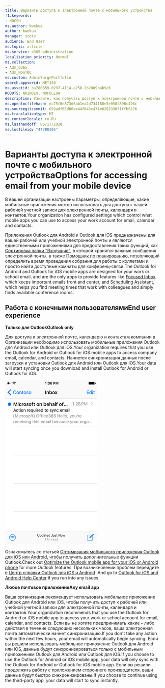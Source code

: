 ```yaml
---
title: Варианты доступа к электронной почте с мобильного устройства
f1.keywords:
- NOCSH
ms.author: kwekua
author: kwekua
manager: scotv
audience: End User
ms.topic: article
ms.service: o365-administration
localization_priority: Normal
ms.collection:
- Adm_O365
- Adm_NonTOC
ms.custom: AdminSurgePortfolio
search.appverid: MET150
ms.assetid: ba780859-0297-4114-a258-2b2809bab9e6
ROBOTS: NOINDEX, NOFOLLOW
description: Узнайте, как получать доступ к электронной почте с мобильного устройства.
ms.openlocfilehash: dc75f0e873d6ab1ea2d734188e5e050f898c493c
ms.sourcegitcommit: 659adf65d88ee44f643c471e6202396f1ffb6576
ms.translationtype: MT
ms.contentlocale: ru-RU
ms.lasthandoff: 06/17/2020
ms.locfileid: "44780305"
---
```

# <a name="options-for-accessing-email-from-your-mobile-device"></a><span data-ttu-id="57f14-103">Варианты доступа к электронной почте с мобильного устройства</span><span class="sxs-lookup"><span data-stu-id="57f14-103">Options for accessing email from your mobile device</span></span>

<span data-ttu-id="57f14-104">В вашей организации настроены параметры, определяющие, какие мобильные приложения можно использовать для доступа к вашей рабочей учетной записи для электронной почты, календаря и контактов.</span><span class="sxs-lookup"><span data-stu-id="57f14-104">Your organization has configured settings which control what mobile apps you can use to access your work account for email, calendar and contacts.</span></span>
  
<span data-ttu-id="57f14-105">Приложения Outlook для Android и Outlook для iOS предназначены для вашей рабочей или учебной электронной почты и являются единственными приложениями для предоставления таких функций, как [Сортировка папки "Входящие"](https://support.microsoft.com/office/f445ad7f-02f4-4294-a82e-71d8964e3978), в которой хранятся важные сообщения электронной почты, а также [Помощник по планированию](https://www.microsoft.com/?ref=go), позволяющий определить время проведения собрания для работы с коллегами и просто найти доступные комнаты для конференц-связи.</span><span class="sxs-lookup"><span data-stu-id="57f14-105">The Outlook for Android and Outlook for iOS mobile apps are designed for your work or school email, and are the only apps to provide features like [Focused Inbox](https://support.microsoft.com/office/f445ad7f-02f4-4294-a82e-71d8964e3978), which keeps important emails front and center, and [Scheduling Assistant](https://www.microsoft.com/?ref=go), which helps you find meeting times that work with colleagues and simply finds available conference rooms.</span></span>
  
## <a name="end-user-experience"></a><span data-ttu-id="57f14-106">Работа с конечными пользователями</span><span class="sxs-lookup"><span data-stu-id="57f14-106">End user experience</span></span>

 <span data-ttu-id="57f14-107">**Только для Outlook**</span><span class="sxs-lookup"><span data-stu-id="57f14-107">**Outlook only**</span></span>
  
<span data-ttu-id="57f14-108">Для доступа к электронной почте, календарю и контактам компании в Организации необходимо использовать мобильные приложения Outlook для Android или Outlook для iOS.</span><span class="sxs-lookup"><span data-stu-id="57f14-108">Your organization requires that you use the Outlook for Android or Outlook for iOS mobile apps to access company email, calendar, and contacts.</span></span> <span data-ttu-id="57f14-109">Начнется синхронизация данных после загрузки и установки Outlook для Android или Outlook для iOS.</span><span class="sxs-lookup"><span data-stu-id="57f14-109">Your data will start syncing once you download and install Outlook for Android or Outlook for iOS.</span></span>
  
![Пример электронной почты для синхронизации электронной почты с помощью Outlook](../../media/798d942a-4181-4dcb-8039-cd9f2edd9723.png)
  
<span data-ttu-id="57f14-111">Ознакомьтесь со статьей [Оптимизация мобильного приложения Outlook для iOS или Android, чтобы](https://support.microsoft.com/office/de075b19-b73c-4d8a-841b-459982c7e890) получить дополнительные функции Outlook.</span><span class="sxs-lookup"><span data-stu-id="57f14-111">Check out [Optimize the Outlook mobile app for your iOS or Android phone](https://support.microsoft.com/office/de075b19-b73c-4d8a-841b-459982c7e890) for more Outlook features.</span></span> <span data-ttu-id="57f14-112">При возникновении проблем перейдите в [Центр справки Outlook для iOS и Android](https://support.microsoft.com/office/cd84214e-a5ac-4e95-9ea3-e07f78d0cde6) .</span><span class="sxs-lookup"><span data-stu-id="57f14-112">And go to [Outlook for iOS and Android Help Center](https://support.microsoft.com/office/cd84214e-a5ac-4e95-9ea3-e07f78d0cde6) if you run into any issues.</span></span> 
  
 <span data-ttu-id="57f14-113">**Любое почтовое приложение**</span><span class="sxs-lookup"><span data-stu-id="57f14-113">**Any email app**</span></span>
  
<span data-ttu-id="57f14-114">Ваша организация рекомендует использовать мобильное приложение Outlook для Android или iOS, чтобы получить доступ к рабочей или учебной учетной записи для электронной почты, календаря и контактов.</span><span class="sxs-lookup"><span data-stu-id="57f14-114">Your organization recommends that you use the Outlook for Android or iOS mobile app to access your work or school account for email, calendar, and contacts.</span></span> <span data-ttu-id="57f14-115">Если вы не хотите предпринимать какие – либо действия в течение следующих нескольких часов, ваша электронная почта автоматически начнет синхронизацию.</span><span class="sxs-lookup"><span data-stu-id="57f14-115">If you don't take any action within the next few hours, your email will automatically begin syncing.</span></span> <span data-ttu-id="57f14-116">Если вы решили использовать мобильное приложение Outlook для Android или iOS, данные будут синхронизироваться только с мобильным приложением Outlook для Android или Outlook для iOS.</span><span class="sxs-lookup"><span data-stu-id="57f14-116">If you choose to use the Outlook for Android or iOS mobile app, your data will only sync with the Outlook for Android or Outlook for iOS mobile app.</span></span> <span data-ttu-id="57f14-117">Если вы решили продолжить работу с приложением стороннего производителя, ваши данные будут быстро синхронизированы.</span><span class="sxs-lookup"><span data-stu-id="57f14-117">If you choose to continue using the third-party app, your data will start to sync instantly.</span></span>
  

